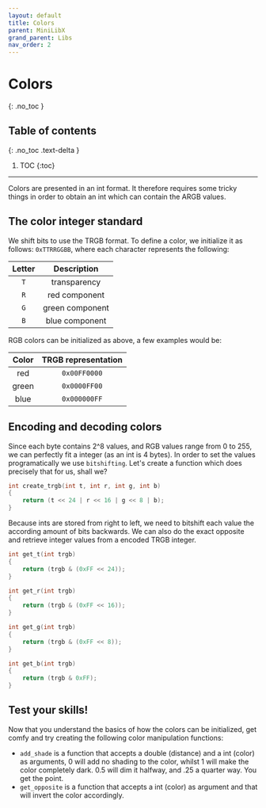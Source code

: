 ```yaml
---
layout: default
title: Colors
parent: MiniLibX
grand_parent: Libs
nav_order: 2
---
```


# Colors
{: .no_toc }

## Table of contents
{: .no_toc .text-delta }

1. TOC
{:toc}

---

Colors are presented in an int format. It therefore requires some tricky things
in order to obtain an int which can contain the ARGB values.

## The color integer standard

We shift bits to use the TRGB format. To define a color, we initialize it as
follows: `0xTTRRGGBB`, where each character represents the following:

Letter | Description
:-----:|:-----------:
`T`    | transparency
`R`    | red component
`G`    | green component
`B`    | blue component

RGB colors can be initialized as above, a few examples would be:

Color | TRGB representation
:----:|:-------------------:
red   | `0x00FF0000`
green | `0x0000FF00`
blue  | `0x000000FF`

## Encoding and decoding colors

Since each byte contains 2^8 values, and RGB values range from 0 to 255, we can
perfectly fit a integer (as an int is 4 bytes). In order to set the values
programatically we use `bitshifting`. Let's create a function which does
precisely that for us, shall we?

```c
int	create_trgb(int t, int r, int g, int b)
{
	return (t << 24 | r << 16 | g << 8 | b);
}
```

Because ints are stored from right to left, we need to bitshift each value the
according amount of bits backwards. We can also do the exact opposite and
retrieve integer values from a encoded TRGB integer.

```c
int	get_t(int trgb)
{
	return (trgb & (0xFF << 24));
}

int	get_r(int trgb)
{
	return (trgb & (0xFF << 16));
}

int	get_g(int trgb)
{
	return (trgb & (0xFF << 8));
}

int	get_b(int trgb)
{
	return (trgb & 0xFF);
}
```

## Test your skills!

Now that you understand the basics of how the colors can be initialized, get
comfy and try creating the following color manipulation functions:
- `add_shade` is a function that accepts a double (distance) and a int (color)
as arguments, 0 will add no shading to the color, whilst 1 will make the color
completely dark. 0.5 will dim it halfway, and .25 a quarter way. You get the
point.
- `get_opposite` is a function that accepts a int (color) as argument and that
will invert the color accordingly.

